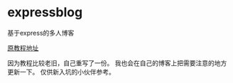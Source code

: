 # expressblog
基于express的多人博客

[原教程地址](https://github.com/nswbmw/N-blog/wiki/%E7%AC%AC1%E7%AB%A0--%E4%B8%80%E4%B8%AA%E7%AE%80%E5%8D%95%E7%9A%84%E5%8D%9A%E5%AE%A2[原教程]()
)

因为教程比较老旧，自己重写了一份。
我也会在自己的博客上把需要注意的地方更新一下。
仅供新入坑的小伙伴参考。
